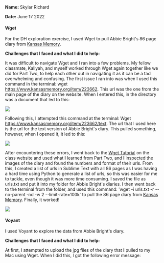 **Name:** Skylar Richard

**Date:** June 17 2022

#### Wget 

For the DH exploration exercise, I used Wget to pull Abbie Bright's 86 page diary from [Kansas Memory](https://www.kansasmemory.org/).

**Challenges that I faced and what I did to help:** 

It was difficult to navigate Wget and I ran into a few problems. My fellow classmate, Kaliyah, and myself worked through Wget again together like we did for Part Two, to help each other out in navigating it as it can be a tad overwhelming and confusing. The first issue I ran into was when I used this command in the terminal: wget https://www.kansasmemory.org/item/223662. This url was the one from the main page of the diary on the website. When I entered this, in the directory was a document that led to this:

![](https://github.com/SRichard77/DH-Exploration-Exercise/blob/b1fca45bb582f3a85b39981d5b21b4a3b7ac1a69/DH%20exploration%20Wget%20error%201.png)

Following this, I attempted this command at the terminal: Wget https://www.kansasmemory.org/item/223662/text. The url that I used here is the url for the text version of Abbie Bright's diary. This pulled something, however, when I opened it, it led to this: 

![](https://github.com/SRichard77/DH-Exploration-Exercise/blob/27a875f0518caa5cc6ea6f1c1342b7c80ecdfa08/DH%20exploration%20Wget%20error%202.png)

After encountering these errors, I went back to the [Wget Tutorial](https://craftingdh.netlify.app/tutorials/wget/#basic-usage) on the class website and used what I learned from Part Two, and I inspected the images of the diary and found the numbers and format of their urls. From this, I created a list of urls in Sublime Text with all 86 pages as I was having a hard time using Python to generate a list of urls, so this was easier for me to tackle, even though it was more time consuming. I saved the file as urls.txt and put it into my folder for Abbie Bright's diaries. I then went back to the terminal from the folder, and used this command: 'wget -i urls.txt -r --no-parent -nd -w 2 --limit-rate=100k' to pull the 86 page diary from [Kansas Memory](https://www.kansasmemory.org/). Finally, it worked! 

![](https://github.com/SRichard77/DH-Exploration-Exercise/blob/a57cfaf0a40130fae69881dc1a0fd0507b6d7198/DH%20exploratoin%20Wget%20success.png)

#### Voyant

I used Voyant to explore the data from Abbie Bright's diary. 

**Challenges that I faced and what I did to help:** 

At first, I attempted to upload the jpg files of the diary that I pulled to my Mac using Wget. When I did this, I got the following error message: 

